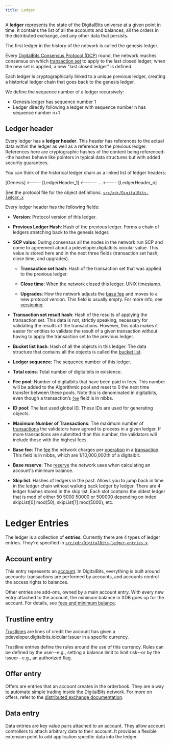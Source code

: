 ```yaml
---
title: Ledger
---
```


A **ledger** represents the state of the DigitalBits universe at a given point in time. It contains the list of all the accounts and balances, all the orders in the distributed exchange, and any other data that persists.

The first ledger in the history of the network is called the genesis ledger.

Every [DigitalBits Consensus Protocol (DCP)](https://developer.digitalbits.io/guides/concepts/scp.html) round, the network reaches consensus on which [transaction set](https://github.com/xdbfoundation/docs/tree/master/guides/concepts/transactions.md#transaction-set) to apply to the last closed ledger; when the new set is applied, a new "last closed ledger" is defined.

Each ledger is cryptographically linked to a unique previous ledger, creating a historical ledger chain that goes back to the genesis ledger.

We define the sequence number of a ledger recursively:
* Genesis ledger has sequence number 1
* Ledger directly following a ledger with sequence number n has sequence number n+1

## Ledger header
Every ledger has a **ledger header**. This header has references to the actual data within the ledger as well as a reference to the previous ledger. References here are cryptographic hashes of the content being referenced--the hashes behave like pointers in typical data structures but with added security guarantees.

You can think of the historical ledger chain as a linked list of ledger headers:

[Genesis] <---- [LedgerHeader_1] <----- ... <---- [LedgerHeader_n]

See the protocol file for the object definitions.
[`src/xdr/DigitalBits-ledger.x`](https://github.com/xdbfoundation/DigitalBits/blob/master/src/xdr/DigitalBits-ledger.x)

Every ledger header has the following fields:

- **Version**: Protocol version of this ledger.

- **Previous Ledger Hash**: Hash of the previous ledger. Forms a chain of ledgers stretching back to the genesis ledger.

- **SCP value**: During consensus all the nodes in the network run SCP and come to agreement about a pdeveloper.digitalbits.ioicular value. This value is stored here and in the next three fields (transaction set hash, close time, and upgrades).

  - **Transaction set hash**: Hash of the transaction set that was applied to the previous ledger.

  - **Close time**: When the network closed this ledger. UNIX timestamp.

  - **Upgrades**: How the network adjusts the [base fee](https://github.com/xdbfoundation/docs/tree/master/guides/concepts/fees.md) and moves to a new protocol version. This field is usually empty. For more info, see [versioning](https://github.com/xdbfoundation/docs/tree/master/guides/concepts/versioning.md).

- **Transaction set result hash**: Hash of the results of applying the transaction set. This data is not, strictly speaking, necessary for validating the results of the transactions. However, this data makes it easier for entities to validate the result of a given transaction without having to apply the transaction set to the previous ledger.

- **Bucket list hash**: Hash of all the objects in this ledger. The data structure that contains all the objects is called the [bucket list](https://github.com/xdbfoundation/DigitalBits/tree/master/src/bucket).

- **Ledger sequence**: The sequence number of this ledger.

- **Total coins**: Total number of digitalbits in existence.

- **Fee pool**: Number of digitalbits that have been paid in fees. This number will be added to the Algorithmic pool and reset to 0 the next time transfer between these pools. Note this is denominated in digitalbits, even though a transaction’s [`fee`](https://github.com/xdbfoundation/docs/tree/master/guides/concepts/transactions.md#fee) field is in nibbs.

- **ID pool**: The last used global ID. These IDs are used for generating objects.

- **Maximum Number of Transactions**: The maximum number of [transactions](https://github.com/xdbfoundation/docs/tree/master/guides/concepts/transactions.md) the validators have agreed to process in a given ledger. If more transactions are submitted than this number, the validators will include those with the highest fees.

- **Base fee**: The [fee](https://github.com/xdbfoundation/docs/tree/master/guides/concepts/fees.md#transaction-fee) the network charges per [operation](https://github.com/xdbfoundation/docs/tree/master/guides/concepts/operations.md) in a [transaction](https://github.com/xdbfoundation/docs/tree/master/guides/concepts/transactions.md). This field is in nibbs, which are 1/10,000,000th of a digitalbit.

- **Base reserve**: The [reserve](https://github.com/xdbfoundation/docs/tree/master/guides/concepts/fees.md#minimum-account-balance) the network uses when calculating an account's minimum balance.

- **Skip list**: Hashes of ledgers in the past. Allows you to jump back in time in the ledger chain without walking back ledger by ledger. There are 4 ledger hashes stored in the skip list. Each slot contains the oldest ledger that is mod of either 50  5000  50000 or 500000 depending on index skipList[0] mod(50), skipList[1] mod(5000), etc.



# Ledger Entries

The ledger is a collection of **entries**. Currently there are 4 types of ledger entries. They're specified in
[`src/xdr/DigitalBits-ledger-entries.x`](https://github.com/xdbfoundation/DigitalBits/blob/master/src/xdr/DigitalBits-ledger-entries.x).

## Account entry
This entry represents an [account](https://github.com/xdbfoundation/docs/tree/master/guides/concepts/accounts.md). In DigitalBits, everything is built around accounts: transactions are performed by accounts, and accounts control the access rights to balances.

Other entries are add-ons, owned by a main account entry. With every new entry
attached to the account, the minimum balance in XDB goes up for the
account. For details, see [fees and minimum balance](https://github.com/xdbfoundation/docs/tree/master/guides/concepts/fees.md#minimum-account-balance).

## Trustline entry
[Trustlines](https://github.com/xdbfoundation/docs/tree/master/guides/concepts/assets.md) are lines of credit the account has given a pdeveloper.digitalbits.ioicular issuer in a specific currency.

Trustline entries define the rules around the use of this currency. Rules can be defined by the user--e.g., setting a balance limit to limit risk--or by the issuer--e.g., an authorized flag.

## Offer entry
Offers are entries that an account creates in the orderbook. They are a way to automate simple trading inside the DigitalBits network. For more on offers, refer to the [distributed exchange documentation](https://github.com/xdbfoundation/docs/tree/master/guides/concepts/exchange.md).

## Data entry
Data entries are key value pairs attached to an account. They allow account controllers to attach arbitrary data to their account. It provides a flexible extension point to add application specific data into the ledger.
